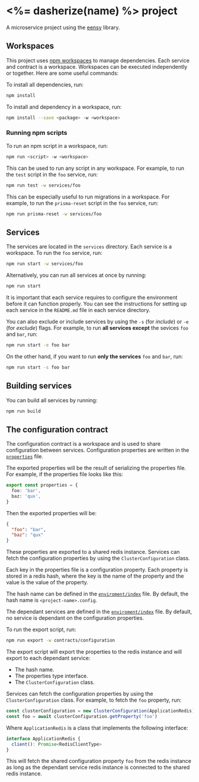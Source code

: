 # <%= dasherize(name) %> project

A microservice project using the [eensy](https://www.npmjs.com/package/eensy) library.

## Workspaces

This project uses [npm workspaces](https://docs.npmjs.com/cli/v7/using-npm/workspaces) to manage dependencies. Each service and contract is a workspace. Workspaces can be executed independently or together. Here are some useful commands:

To install all dependencies, run:

```bash
npm install
```

To install and dependency in a workspace, run:

```bash
npm install --save <package> -w <workspace>
```

### Running npm scripts

To run an npm script in a workspace, run:

```bash
npm run <script> -w <workspace>
```

This can be used to run any script in any workspace. For example, to run the `test` script in the `foo` service, run:

```bash
npm run test -w services/foo
```

This can be especially useful to run migrations in a workspace. For example, to run the `prisma-reset` script in the `foo` service, run:

```bash
npm run prisma-reset -w services/foo
```

## Services

The services are located in the `services` directory. Each service is a workspace. To run the `foo` service, run:

```bash
npm run start -w services/foo
```

Alternatively, you can run all services at once by running:

```bash
npm run start
```

It is important that each service requires to configure the environment before it can function properly. You can see the instructions for setting up each service in the `README.md` file in each service directory.

You can also exclude or include services by using the `-s` (for _include_) or `-e` (for _exclude_) flags. For example, to run **all services except** the sevices `foo` and `bar`, run:

```bash
npm run start -e foo bar
```

On the other hand, if you want to run **only the services** `foo` and `bar`, run:

```bash
npm run start -s foo bar
```

## Building services

You can build all services by running:

```bash
npm run build
```

## The configuration contract

The configuration contract is a workspace and is used to share configuration between services. Configuration properties are written in the [`properties`](./contracts/configuration/src/properties.ts) file.

The exported properties will be the result of serializing the properties file. For example, if the properties file looks like this:

```ts
export const properties = {
  foo: 'bar',
  baz: 'qux',
}
```

Then the exported properties will be:

```json
{
  "foo": "bar",
  "baz": "qux"
}
```

These properties are exported to a shared redis instance. Services can fetch the configuration properties by using the `ClusterConfiguration` class.

Each key in the properties file is a configuration property. Each property is stored in a redis hash, where the key is the name of the property and the value is the value of the property.

The hash name can be defined in the [`enviroment/index`](./contracts/configuration/environment/index.ts) file. By default, the hash name is `<project-name>.config`.

The dependant services are defined in the [`enviroment/index`](./contracts/configuration/environment/index.ts) file. By default, no service is dependant on the configuration properties.

To run the export script, run:

```bash
npm run export -w contracts/configuration
```

The export script will export the properties to the redis instance and will export to each dependant service:

- The hash name.
- The properties type interface.
- The `ClusterConfiguration` class.

Services can fetch the configuration properties by using the `ClusterConfiguration` class. For example, to fetch the `foo` property, run:

```ts
const clusterConfiguration = new ClusterConfiguration(ApplicationRedis)
const foo = await clusterConfiguration.getProperty('foo')
```

Where `ApplicationRedis` is a class that implements the following interface:

```ts
interface ApplicationRedis {
  client(): Promise<RedisClientType>
}
```

This will fetch the shared configuration property `foo` from the redis instance as long as the dependant service redis instance is connected to the shared redis instance.
